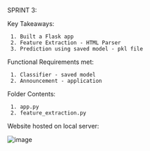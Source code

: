 SPRINT 3:

Key Takeaways: 
     
     1. Built a Flask app
     2. Feature Extraction - HTML Parser
     3. Prediction using saved model - pkl file
     
Functional Requirements met: 
 
     1. Classifier - saved model
     2. Announcement - application 

Folder Contents:

     1. app.py
     2. feature_extraction.py
 
Website hosted on local server: 

![image](https://user-images.githubusercontent.com/64303145/202484325-16022978-f97b-4fc2-9aa8-3c35ea2ae523.png)
